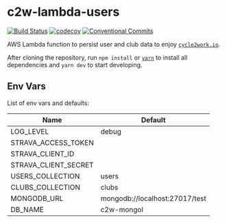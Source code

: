 # c2w-lambda-users

[![Build Status](https://travis-ci.org/cycle2work/c2w-lambda-users.svg?branch=master)](https://travis-ci.org/cycle2work/c2w-lambda-users)
[![codecov](https://codecov.io/gh/cycle2work/c2w-lambda-users/branch/master/graph/badge.svg)](https://codecov.io/gh/cycle2work/c2w-lambda-users)
[![Conventional Commits](https://img.shields.io/badge/Conventional%20Commits-1.0.0-yellow.svg)](https://conventionalcommits.org)

AWS Lambda function to persist user and club data to enjoy [`cycle2work.io`](https://cycle2work.io).

After cloning the repository, run `npm install` or [`yarn`](https://yarnpkg.com) to install all dependencies and `yarn dev` to start developing.

## Env Vars

List of env vars and defaults:

| Name                 | Default                        |
| -------------------- | ------------------------------ |
| LOG_LEVEL            | debug                          |
| STRAVA_ACCESS_TOKEN  |                                |
| STRAVA_CLIENT_ID     |                                |
| STRAVA_CLIENT_SECRET |                                |
| USERS_COLLECTION     | users                          |
| CLUBS_COLLECTION     | clubs                          |
| MONGODB_URL          | mongodb://localhost:27017/test |
| DB_NAME              | c2w-mongol                     |
